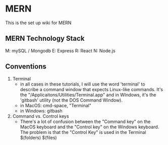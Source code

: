 # MERN

This is the set up wiki for MERN

## MERN Technology Stack
M: mySQL / Mongodb
E: Express
R: React
N: Node.js

## Conventions

1. Terminal 
	- in all cases in these tutorials, I will use the word 'terminal' to describe a command window that expects Linux-like commands. It's the "/Applicaitons/Utilities/Terminal.app" and in WIndows, it's the 'gitbash' utility (not the DOS Command Window).
	- in MacOS: cmd-space, "Terminal"
	- in Windows: gitbash
1. Command vs. Control keys
	- There's a lot of confusion between the "Command key" on the MacOS keyboard and the "Control key" on the Windows keyboard. The problem is that the "Control Key" is used in the Terminal 
$(folders)
$(files)
<!--stackedit_data:
eyJoaXN0b3J5IjpbMzIxOTU4MzQ0XX0=
-->